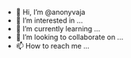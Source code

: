 - 👋 Hi, I’m @anonyvaja
- 👀 I’m interested in ...
- 🌱 I’m currently learning ...
- 💞️ I’m looking to collaborate on ...
- 📫 How to reach me ...

<!---
anonyvaja/anonyvaja is a ✨ special ✨ repository because its `README.md` (this file) appears on your GitHub profile.
You can click the Preview link to take a look at your changes.
--->
